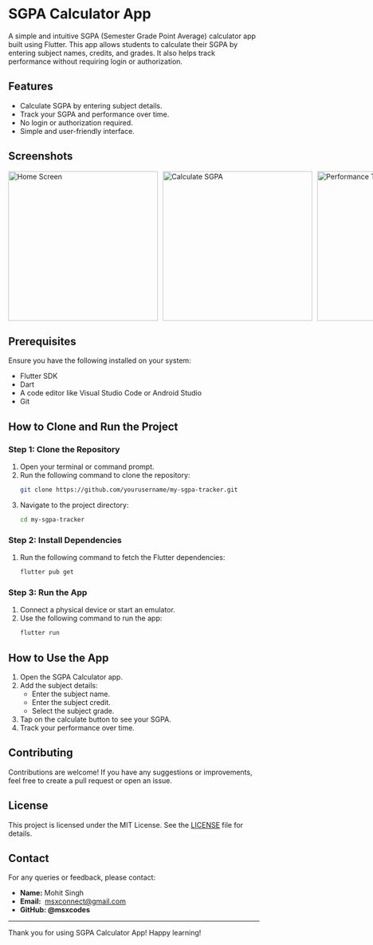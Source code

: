 # SGPA Calculator App

A simple and intuitive SGPA (Semester Grade Point Average) calculator app built using Flutter. This app allows students to calculate their SGPA by entering subject names, credits, and grades. It also helps track performance without requiring login or authorization.

## Features

- Calculate SGPA by entering subject details.
- Track your SGPA and performance over time.
- No login or authorization required.
- Simple and user-friendly interface.

## Screenshots

<div style="display: flex; gap: 10px;">

  <img src="asscreenshots/home_screen.png" alt="Home Screen" width="300">
  <img src="screenshots/calculate_sgpa.png" alt="Calculate SGPA" width="300">
  <img src="screenshots/performance_tracking.png" alt="Performance Tracking" width="300">

</div>



## Prerequisites

Ensure you have the following installed on your system:

- Flutter SDK
- Dart
- A code editor like Visual Studio Code or Android Studio
- Git

## How to Clone and Run the Project

### Step 1: Clone the Repository

1. Open your terminal or command prompt.
2. Run the following command to clone the repository:
   ```bash
   git clone https://github.com/yourusername/my-sgpa-tracker.git
   ```
3. Navigate to the project directory:
   ```bash
   cd my-sgpa-tracker
   ```

### Step 2: Install Dependencies

1. Run the following command to fetch the Flutter dependencies:
   ```bash
   flutter pub get
   ```

### Step 3: Run the App

1. Connect a physical device or start an emulator.
2. Use the following command to run the app:
   ```bash
   flutter run
   ```

## How to Use the App

1. Open the SGPA Calculator app.
2. Add the subject details:
   - Enter the subject name.
   - Enter the subject credit.
   - Select the subject grade.
3. Tap on the calculate button to see your SGPA.
4. Track your performance over time.

## Contributing

Contributions are welcome! If you have any suggestions or improvements, feel free to create a pull request or open an issue.

## License

This project is licensed under the MIT License. See the [LICENSE](LICENSE) file for details.

## Contact

For any queries or feedback, please contact:

- **Name:** Mohit Singh
- **Email:**  [msxconnect@gmail.com](mailto\:msxconnect@gmail.com)
- **GitHub: @msxcodes**

---

Thank you for using SGPA Calculator App! Happy learning!

